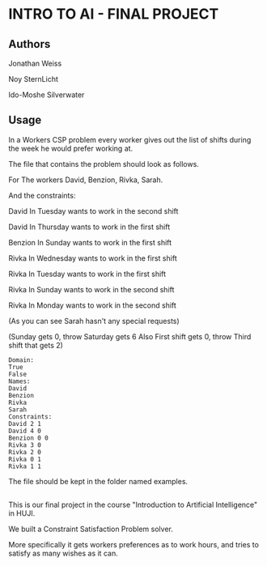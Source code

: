 # INTRO TO AI - FINAL PROJECT

## Authors
Jonathan Weiss

Noy SternLicht

Ido-Moshe Silverwater

## Usage

In a Workers CSP problem every worker gives out the list of shifts during the week
he would prefer working at.

The file that contains the problem should look as follows.

For The workers David, Benzion, Rivka, Sarah.

And the constraints:

David In Tuesday wants to work in the second shift

David In Thursday wants to work in the first shift

Benzion In Sunday wants to work in the first shift

Rivka In Wednesday wants to work in the first shift

Rivka In Tuesday wants to work in the first shift

Rivka In Sunday wants to work in the second shift

Rivka In Monday wants to work in the second shift

(As you can see Sarah hasn't any special requests)

(Sunday gets 0, throw Saturday gets 6
Also First shift gets 0, throw Third shift that gets 2)

```
Domain:
True
False
Names:
David
Benzion
Rivka
Sarah
Constraints:
David 2 1
David 4 0
Benzion 0 0
Rivka 3 0
Rivka 2 0
Rivka 0 1
Rivka 1 1
```

The file should be kept in the folder named examples.

##

This is our final project in the course "Introduction to Artificial Intelligence" in HUJI.

We built a Constraint Satisfaction Problem solver.

More specifically it gets workers preferences as to work hours, and tries to satisfy as many wishes as it can.
